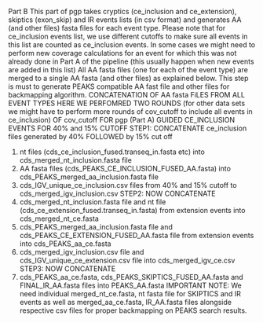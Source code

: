 Part B
	This part of pgp takes cryptics (ce_inclusion and ce_extension), skiptics (exon_skip) and IR events lists (in csv format) and generates AA (and other files) fasta files for each event type.
	Please note that for ce_inclusion events list, we use different cutoffs to make sure all events in this list are counted as ce_inclusion events. In some cases we might need to perform new coverage calculations for an event for which this was not already done in Part A of the pipeline (this usually happen when new events are added in this list)
	All AA fasta files (one for each of the event type) are merged to a single AA fasta (and other files) as explained below. This step is must to generate PEAKS compatible AA fast file and other files for backmapping algorithm.
CONCATENATION OF AA fasta FiLES FROM ALL EVENT TYPES
HERE WE PERFOMRED TWO ROUNDS (for other data sets we might have to perform more rounds of cov_cutoff to include all events in ce_inclusion) OF cov_cutoff FOR pgp (Part A) GUIDED CE_INCLUSION EVENTS FOR 40% and 15% CUTOFF
STEP1: CONCATENATE ce_inclusion files generated by 40% FOLLOWED by 15% cut off
1. nt files (cds_ce_inclusion_fused.transeq_in.fasta etc) into cds_merged_nt_inclusion.fasta file
2. AA fasta files (cds_PEAKS_CE_INCLUSION_FUSED_AA.fasta) into cds_PEAKS_merged_aa_inclusion.fasta file
3. cds_IGV_unique_ce_inclusion.csv files from 40% and 15% cutoff to cds_merged_igv_inclusion.csv
STEP2: NOW CONCATENATE 
1. cds_merged_nt_inclusion.fasta file and nt file (cds_ce_extension_fused.transeq_in.fasta) from extension events into cds_merged_nt_ce.fasta
2. cds_PEAKS_merged_aa_inclusion.fasta file and cds_PEAKS_CE_EXTENSION_FUSED_AA.fasta file from extension events into cds_PEAKS_aa_ce.fasta
3. cds_merged_igv_inclusion.csv file and cds_IGV_unique_ce_extension.csv file into cds_merged_igv_ce.csv
STEP3: NOW CONCATENATE
1. cds_PEAKS_aa_ce.fasta, cds_PEAKS_SKIPTICS_FUSED_AA.fasta and FINAL_IR_AA.fasta files into PEAKS_AA.fasta
IMPORTANT NOTE: We need individual merged_nt_ce.fasta, nt fasta file for SKIPTICS and IR events as well as merged_aa_ce.fasta, IR_AA.fasta files alongside respective csv files for proper backmapping on PEAKS search results.
 
